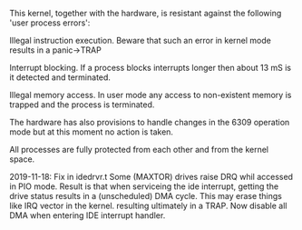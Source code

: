 This kernel, together with the hardware, is resistant against the following 'user process errors':

Illegal instruction execution. Beware that such an error in kernel mode results in a panic->TRAP

Interrupt blocking. If a process blocks interrupts longer then about 13 mS is it detected and terminated.

Illegal memory access. In user mode any access to non-existent memory is trapped and the process is terminated.

The hardware has also provisions to handle changes in the 6309 operation mode but at this moment no action is taken.

All processes are fully protected from each other and from the kernel space.

2019-11-18: Fix in idedrvr.t  Some (MAXTOR) drives raise DRQ whil accessed in PIO mode. Result is that when serviceing 
the  ide interrupt, getting the drive status results in a (unscheduled) DMA cycle. This may erase things like
IRQ vector in the kernel. resulting ultimately in a TRAP. Now disable all DMA when entering IDE interrupt handler.
